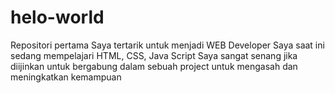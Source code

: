 # helo-world
Repositori pertama
Saya tertarik untuk menjadi WEB Developer
Saya saat ini sedang mempelajari HTML, CSS, Java Script
Saya sangat senang jika diijinkan untuk bergabung dalam sebuah project untuk mengasah dan meningkatkan kemampuan
